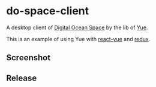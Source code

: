 # do-space-client

A desktop client of [Digital Ocean Space](TODO) by the lib of [Yue](https://github.com/yue/yue/).

This is an example of using Yue with [react-yue](https://github.com/oyyd/react-yue) and [redux](https://github.com/reactjs/react-redux).

## Screenshot

## Release
